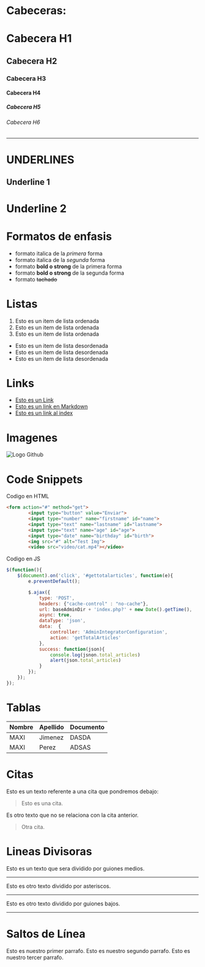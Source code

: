 # Cabeceras:
# Cabecera H1
## Cabecera H2
### Cabecera H3
#### Cabecera H4
##### Cabecera H5
###### Cabecera H6
---

# UNDERLINES 
Underline 1
-----------
Underline 2
===========

# Formatos de enfasis
- formato italica de la *primera* forma
- formato italica de la _segunda_ forma
- formato **bold o strong** de la primera forma
- formato __bold o strong__ de la segunda forma
- formato ~~tachado~~

# Listas 
1. Esto es un item de lista ordenada
2. Esto es un item de lista ordenada
3. Esto es un item de lista ordenada

- Esto es un item de lista desordenada
- Esto es un item de lista desordenada
- Esto es un item de lista desordenada

# Links
- <a href="http://google.com">Esto es un Link</a>
- [Esto es un link en Markdown](http://www.google.es)
- [Esto es un link al index](index.html)

# Imagenes
![Logo Github](https://logos-world.net/wp-content/uploads/2020/11/GitHub-Emblem.png)

# Code Snippets
Codigo en HTML 
```HTML
<form action="#" method="get">
        <input type="button" value="Enviar">
        <input type="number" name="firstname" id="name">
        <input type="text" name="lastname" id="lastname">
        <input type="text" name="age" id="age">
        <input type="date" name="birthday" id="birth">
        <img src="#" alt="Test Img">
        <video src="video/cat.mp4"></video>
```

Codigo en JS 
```JavaScript
$(function(){
    $(document).on('click', '#gettotalarticles', function(e){
        e.preventDefault();

        $.ajax({
            type: 'POST',
            headers: {"cache-control" : "no-cache"},
            url: baseAdminDir + 'index.php?' + new Date().getTime(),
            async: true,
            dataType: 'json',
            data:  {
                controller: 'AdminIntegratorConfiguration',
                action: 'getTotalArticles'
            },
            success: function(json){
                console.log(jsnon.total_articles)
                alert(json.total_articles)
            }
        });
    });
});
```

# Tablas
| Nombre | Apellido | Documento |
| ------ | -------- | --------- |
| MAXI   | Jimenez  | DASDA     |
| MAXI   | Perez    | ADSAS     |

# Citas
Esto es un texto referente a una cita que pondremos debajo:
> Esto es una cita.

Es otro texto que no se relaciona con la cita anterior.
>Otra cita.

# Lineas Divisoras
Esto es un texto que sera dividido por guiones medios.

---
Esto es otro texto dividido por asteriscos.

***

Esto es otro texto dividido por guiones bajos.

___

# Saltos de Línea

Esto es nuestro primer parrafo. 
Esto es nuestro segundo parrafo. 
Esto es nuestro tercer parrafo. 
